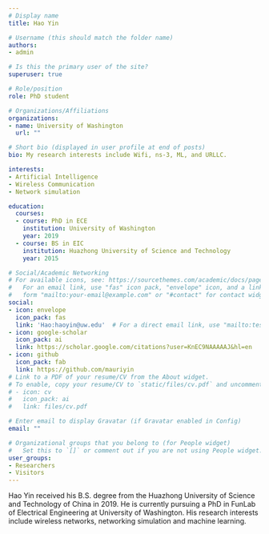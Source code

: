 ```yaml
---
# Display name
title: Hao Yin

# Username (this should match the folder name)
authors:
- admin

# Is this the primary user of the site?
superuser: true

# Role/position
role: PhD student

# Organizations/Affiliations
organizations:
- name: University of Washington
  url: ""

# Short bio (displayed in user profile at end of posts)
bio: My research interests include Wifi, ns-3, ML, and URLLC.

interests:
- Artificial Intelligence
- Wireless Communication
- Network simulation

education:
  courses:
  - course: PhD in ECE
    institution: University of Washington
    year: 2019
  - course: BS in EIC
    institution: Huazhong University of Science and Technology
    year: 2015

# Social/Academic Networking
# For available icons, see: https://sourcethemes.com/academic/docs/page-builder/#icons
#   For an email link, use "fas" icon pack, "envelope" icon, and a link in the
#   form "mailto:your-email@example.com" or "#contact" for contact widget.
social:
- icon: envelope
  icon_pack: fas
  link: 'Hao:haoyin@uw.edu'  # For a direct email link, use "mailto:test@example.org".
- icon: google-scholar
  icon_pack: ai
  link: https://scholar.google.com/citations?user=KnEC9NAAAAAJ&hl=en
- icon: github
  icon_pack: fab
  link: https://github.com/mauriyin
# Link to a PDF of your resume/CV from the About widget.
# To enable, copy your resume/CV to `static/files/cv.pdf` and uncomment the lines below.
# - icon: cv
#   icon_pack: ai
#   link: files/cv.pdf

# Enter email to display Gravatar (if Gravatar enabled in Config)
email: ""

# Organizational groups that you belong to (for People widget)
#   Set this to `[]` or comment out if you are not using People widget.
user_groups:
- Researchers
- Visitors
---
```


Hao Yin received his B.S. degree from the Huazhong University of Science and Technology of China in 2019. He is currently pursuing a PhD in FunLab of Electrical Engineering at University of Washington. His research interests include wireless networks, networking simulation and machine learning.
